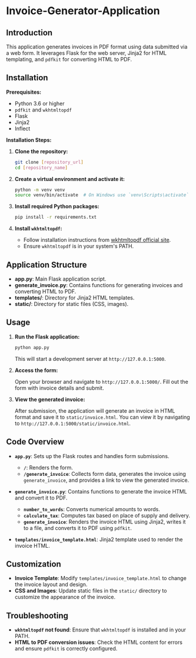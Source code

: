# Invoice-Generator-Application


## Introduction

This application generates invoices in PDF format using data submitted via a web form. It leverages Flask for the web server, Jinja2 for HTML templating, and `pdfkit` for converting HTML to PDF.

## Installation

**Prerequisites:**

- Python 3.6 or higher
- `pdfkit` and `wkhtmltopdf`
- Flask
- Jinja2
- Inflect

**Installation Steps:**

1. **Clone the repository:**

   ```bash
   git clone [repository_url]
   cd [repository_name]
   ```

2. **Create a virtual environment and activate it:**

   ```bash
   python -m venv venv
   source venv/bin/activate  # On Windows use `venv\Scripts\activate`
   ```

3. **Install required Python packages:**

   ```bash
   pip install -r requirements.txt
   ```

4. **Install `wkhtmltopdf`:**

   - Follow installation instructions from [wkhtmltopdf official site](https://wkhtmltopdf.org/downloads.html).
   - Ensure `wkhtmltopdf` is in your system's PATH.

## Application Structure

- **app.py**: Main Flask application script.
- **generate_invoice.py**: Contains functions for generating invoices and converting HTML to PDF.
- **templates/**: Directory for Jinja2 HTML templates.
- **static/**: Directory for static files (CSS, images).

## Usage

1. **Run the Flask application:**

   ```bash
   python app.py
   ```

   This will start a development server at `http://127.0.0.1:5000`.

2. **Access the form:**

   Open your browser and navigate to `http://127.0.0.1:5000/`. Fill out the form with invoice details and submit.

3. **View the generated invoice:**

   After submission, the application will generate an invoice in HTML format and save it to `static/invoice.html`. You can view it by navigating to `http://127.0.0.1:5000/static/invoice.html`.

## Code Overview

- **`app.py`**: Sets up the Flask routes and handles form submissions.
  - **`/`**: Renders the form.
  - **`/generate_invoice`**: Collects form data, generates the invoice using `generate_invoice`, and provides a link to view the generated invoice.

- **`generate_invoice.py`**: Contains functions to generate the invoice HTML and convert it to PDF.
  - **`number_to_words`**: Converts numerical amounts to words.
  - **`calculate_tax`**: Computes tax based on place of supply and delivery.
  - **`generate_invoice`**: Renders the invoice HTML using Jinja2, writes it to a file, and converts it to PDF using `pdfkit`.

- **`templates/invoice_template.html`**: Jinja2 template used to render the invoice HTML.

## Customization

- **Invoice Template**: Modify `templates/invoice_template.html` to change the invoice layout and design.
- **CSS and Images**: Update static files in the `static/` directory to customize the appearance of the invoice.

## Troubleshooting

- **`wkhtmltopdf` not found**: Ensure that `wkhtmltopdf` is installed and in your PATH.
- **HTML to PDF conversion issues**: Check the HTML content for errors and ensure `pdfkit` is correctly configured.

